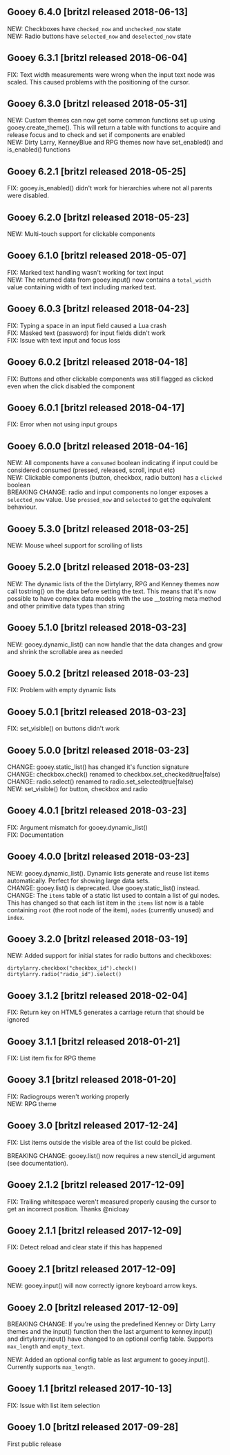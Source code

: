 ## Gooey 6.4.0 [britzl released 2018-06-13]
NEW: Checkboxes have `checked_now` and `unchecked_now` state  
NEW: Radio buttons have `selected_now` and `deselected_now` state

## Gooey 6.3.1 [britzl released 2018-06-04]
FIX: Text width measurements were wrong when the input text node was scaled. This caused problems with the positioning of the cursor.

## Gooey 6.3.0 [britzl released 2018-05-31]
NEW: Custom themes can now get some common functions set up using gooey.create_theme(). This will return a table with functions to acquire and release focus and to check and set if components are enabled  
NEW: Dirty Larry, KenneyBlue and RPG themes now have set_enabled() and is_enabled() functions

## Gooey 6.2.1 [britzl released 2018-05-25]
FIX: gooey.is_enabled() didn't work for hierarchies where not all parents were disabled.

## Gooey 6.2.0 [britzl released 2018-05-23]
NEW: Multi-touch support for clickable components

## Gooey 6.1.0 [britzl released 2018-05-07]
FIX: Marked text handling wasn't working for text input  
NEW: The returned data from gooey.input() now contains a `total_width` value containing width of text including marked text.

## Gooey 6.0.3 [britzl released 2018-04-23]
FIX: Typing a space in an input field caused a Lua crash  
FIX: Masked text (password) for input fields didn't work  
FIX: Issue with text input and focus loss

## Gooey 6.0.2 [britzl released 2018-04-18]
FIX: Buttons and other clickable components was still flagged as clicked even when the click disabled the component

## Gooey 6.0.1 [britzl released 2018-04-17]
FIX: Error when not using input groups

## Gooey 6.0.0 [britzl released 2018-04-16]
NEW: All components have a `consumed` boolean indicating if input could be considered consumed (pressed, released, scroll, input etc)  
NEW: Clickable components (button, checkbox, radio button) has a `clicked` boolean  
BREAKING CHANGE: radio and input components no longer exposes a `selected_now` value. Use `pressed_now` and `selected` to get the equivalent behaviour.

## Gooey 5.3.0 [britzl released 2018-03-25]
NEW: Mouse wheel support for scrolling of lists

## Gooey 5.2.0 [britzl released 2018-03-23]
NEW: The dynamic lists of the the Dirtylarry, RPG and Kenney themes now call tostring() on the data before setting the text. This means that it's now possible to have complex data models with the use __tostring meta method and other primitive data types than string

## Gooey 5.1.0 [britzl released 2018-03-23]
NEW: gooey.dynamic_list() can now handle that the data changes and grow and shrink the scrollable area as needed

## Gooey 5.0.2 [britzl released 2018-03-23]
FIX: Problem with empty dynamic lists

## Gooey 5.0.1 [britzl released 2018-03-23]
FIX: set_visible() on buttons didn't work

## Gooey 5.0.0 [britzl released 2018-03-23]
CHANGE: gooey.static_list() has changed it's function signature  
CHANGE: checkbox.check() renamed to checkbox.set_checked(true|false)  
CHANGE: radio.select() renamed to radio.set_selected(true|false)  
NEW: set_visible() for button, checkbox and radio

## Gooey 4.0.1 [britzl released 2018-03-23]
FIX: Argument mismatch for gooey.dynamic_list()  
FIX: Documentation

## Gooey 4.0.0 [britzl released 2018-03-23]
NEW: gooey.dynamic_list(). Dynamic lists generate and reuse list items automatically. Perfect for showing large data sets.  
CHANGE: gooey.list() is deprecated. Use gooey.static_list() instead.  
CHANGE: The `items` table of a static list used to contain a list of gui nodes. This has changed so that each list item in the `items` list now is a table containing `root` (the root node of the item), `nodes` (currently unused) and `index`. 

## Gooey 3.2.0 [britzl released 2018-03-19]
NEW: Added support for initial states for radio buttons and checkboxes:  
  
```  
dirtylarry.checkbox("checkbox_id").check()  
dirtylarry.radio("radio_id").select()  
```

## Gooey 3.1.2 [britzl released 2018-02-04]
FIX: Return key on HTML5 generates a carriage return that should be ignored

## Gooey 3.1.1 [britzl released 2018-01-21]
FIX: List item fix for RPG theme

## Gooey 3.1 [britzl released 2018-01-20]
FIX: Radiogroups weren't working properly  
NEW: RPG theme

## Gooey 3.0 [britzl released 2017-12-24]
FIX: List items outside the visible area of the list could be picked.  
  
BREAKING CHANGE: gooey.list() now requires a new stencil_id argument (see documentation).

## Gooey 2.1.2 [britzl released 2017-12-09]
FIX: Trailing whitespace weren't measured properly causing the cursor to get an incorrect position. Thanks @nicloay 

## Gooey 2.1.1 [britzl released 2017-12-09]
FIX: Detect reload and clear state if this has happened

## Gooey 2.1 [britzl released 2017-12-09]
NEW: gooey.input() will now correctly ignore keyboard arrow keys.

## Gooey 2.0 [britzl released 2017-12-09]
BREAKING CHANGE: If you're using the predefined Kenney or Dirty Larry themes and the input() function then the last argument to kenney.input() and dirtylarry.input() have changed to an optional config table. Supports ```max_length``` and ```empty_text```.  
  
NEW: Added an optional config table as last argument to gooey.input(). Currently supports ```max_length```.

## Gooey 1.1 [britzl released 2017-10-13]
FIX: Issue with list item selection

## Gooey 1.0 [britzl released 2017-09-28]
First public release

